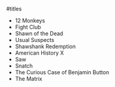 #titles

- 12 Monkeys
- Fight Club
- Shawn of the Dead
- Usual Suspects
- Shawshank Redemption
- American History X
- Saw
- Snatch
- The Curious Case of Benjamin Button
- The Matrix

